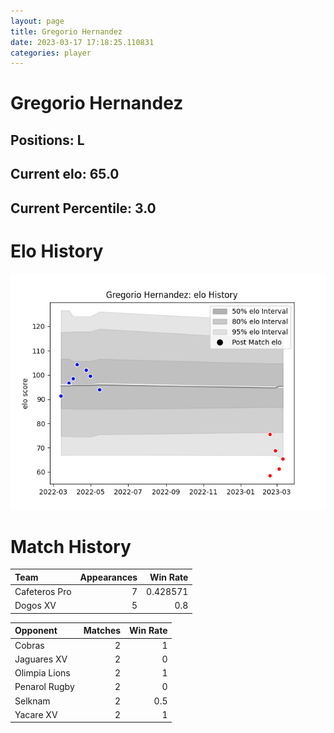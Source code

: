 ```yaml
---  
layout: page  
title: Gregorio Hernandez  
date: 2023-03-17 17:18:25.110831  
categories: player  
---
```

# Gregorio Hernandez

## Positions: L

## Current elo: 65.0

## Current Percentile: 3.0

# Elo History


![elo history](history_GregorioHernandez.png)
# Match History


| Team          |   Appearances |   Win Rate |
|:--------------|--------------:|-----------:|
| Cafeteros Pro |             7 |   0.428571 |
| Dogos XV      |             5 |   0.8      |

| Opponent      |   Matches |   Win Rate |
|:--------------|----------:|-----------:|
| Cobras        |         2 |        1   |
| Jaguares XV   |         2 |        0   |
| Olimpia Lions |         2 |        1   |
| Penarol Rugby |         2 |        0   |
| Selknam       |         2 |        0.5 |
| Yacare XV     |         2 |        1   |